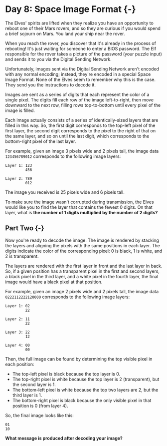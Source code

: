 # Day 8: Space Image Format {-}

The Elves' spirits are lifted when they realize you have an opportunity to
reboot one of their Mars rovers, and so they are curious if you would spend a
brief sojourn on Mars. You land your ship near the rover.

When you reach the rover, you discover that it's already in the process of
rebooting! It's just waiting for someone to enter a BIOS password. The Elf
responsible for the rover takes a picture of the password (your puzzle input)
and sends it to you via the Digital Sending Network.

Unfortunately, images sent via the Digital Sending Network aren't encoded with
any normal encoding; instead, they're encoded in a special Space Image Format.
None of the Elves seem to remember why this is the case. They send you the
instructions to decode it.

Images are sent as a series of digits that each represent the color of a single
pixel. The digits fill each row of the image left-to-right, then move downward
to the next row, filling rows top-to-bottom until every pixel of the image is
filled.

Each image actually consists of a series of identically-sized layers that are
filled in this way. So, the first digit corresponds to the top-left pixel of the
first layer, the second digit corresponds to the pixel to the right of that on
the same layer, and so on until the last digit, which corresponds to the
bottom-right pixel of the last layer.

For example, given an image 3 pixels wide and 2 pixels tall, the image data
`123456789012` corresponds to the following image layers:

```
Layer 1: 123
         456

Layer 2: 789
         012
```

The image you received is 25 pixels wide and 6 pixels tall.

To make sure the image wasn't corrupted during transmission, the Elves would
like you to find the layer that contains the fewest 0 digits. On that layer,
what is **the number of 1 digits multiplied by the number of 2 digits?**

## Part Two {-}

Now you're ready to decode the image. The image is rendered by stacking the
layers and aligning the pixels with the same positions in each layer. The digits
indicate the color of the corresponding pixel: 0 is black, 1 is white, and 2 is
transparent.

The layers are rendered with the first layer in front and the last layer in
back. So, if a given position has a transparent pixel in the first and second
layers, a black pixel in the third layer, and a white pixel in the fourth layer,
the final image would have a black pixel at that position.

For example, given an image 2 pixels wide and 2 pixels tall, the image data
`0222112222120000` corresponds to the following image layers:

```
Layer 1: 02
         22

Layer 2: 11
         22

Layer 3: 22
         12

Layer 4: 00
         00
```

Then, the full image can be found by determining the top visible pixel in each
position:

- The top-left pixel is black because the top layer is 0.
- The top-right pixel is white because the top layer is 2 (transparent), but the
  second layer is 1.
- The bottom-left pixel is white because the top two layers are 2, but the third
  layer is 1.
- The bottom-right pixel is black because the only visible pixel in that
  position is 0 (from layer 4).

So, the final image looks like this:

```
01
10
```

**What message is produced after decoding your image?**

